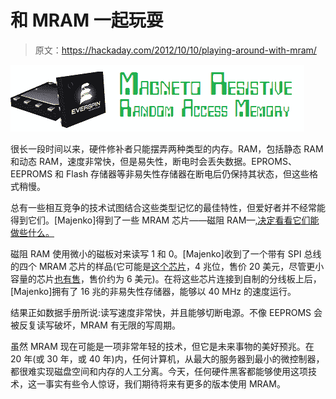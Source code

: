 # 和 MRAM 一起玩耍

> 原文：<https://hackaday.com/2012/10/10/playing-around-with-mram/>

![](img/63b8d31e089f0fe0d1ac4e1c35395a05.png "MRAM")

很长一段时间以来，硬件修补者只能摆弄两种类型的内存。RAM，包括静态 RAM 和动态 RAM，速度非常快，但是易失性，断电时会丢失数据。EPROMS、EEPROMS 和 Flash 存储器等非易失性存储器在断电后仍保持其状态，但这些格式稍慢。

总有一些相互竞争的技术试图结合这些类型记忆的最佳特性，但爱好者并不经常能得到它们。[Majenko]得到了一些 MRAM 芯片——磁阻 RAM—[,决定看看它们能做些什么。](http://digital-diy.com/general-blog/511-mram-joy.html)

磁阻 RAM 使用微小的磁板对来读写 1 和 0。[Majenko]收到了一个带有 SPI 总线的四个 MRAM 芯片的样品(它可能是[这个芯片](http://au.mouser.com/ProductDetail/Everspin-Technologies/MR25H40CDC/?qs=sGAEpiMZZMvaNBfR%2fsmQGz8qy96p9VdiyOb3yG94yeE%3d)，4 兆位，售价 20 美元，尽管更小容量的芯片[也有售](http://www.digikey.com/product-detail/en/MR25H256CDC/819-1015-ND/2504973?WT.z_cid=ref_octopart_dkc_buynow&cur=USD)，售价约为 6 美元)。在将这些芯片连接到自制的分线板上后，[Majenko]拥有了 16 兆的非易失性存储器，能够以 40 MHz 的速度运行。

结果正如数据手册所说:读写速度非常快，并且能够切断电源。不像 EEPROMS 会被反复读写破坏，MRAM 有无限的写周期。

虽然 MRAM 现在可能是一项非常年轻的技术，但它是未来事物的美好预兆。在 20 年(或 30 年，或 40 年)内，任何计算机，从最大的服务器到最小的微控制器，都很难实现磁盘空间和内存的人工分离。今天，任何硬件黑客都能够使用这项技术，这一事实有些令人惊讶，我们期待将来有更多的版本使用 MRAM。